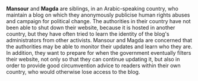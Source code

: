 **Mansour** and **Magda** are siblings, in an Arabic-speaking country, who maintain a blog on which they anonymously publicise human rights abuses and campaign for political change. The authorities in their country have not been able to shut down their website, because it is hosted in another country, but they have often tried to learn the identity of the blog's administrators from other activists. Mansour and Magda are concerned that the authorities may be able to monitor their updates and learn who they are. In addition, they want to prepare for when the government eventually filters their website, not only so that they can continue updating it, but also in order to provide good circumvention advice to readers within their own country, who would otherwise lose access to the blog.
